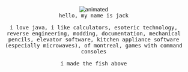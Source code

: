 <div align="center">
  <img src="https://user-images.githubusercontent.com/49851457/221354396-72efc1ef-54f0-4cdb-9c74-4bbea503a12f.gif" alt="animated"/>
  <br>
  <samp>
    hello, my name is jack
    <br><br>
    i love java, i like calculators, esoteric technology, reverse engineering, modding, documentation, mechanical pencils, elevator software, kitchen appliance software (especially microwaves), of montreal, games with command consoles
    <br><br>
    i made the fish above
  </samp>
</div>
